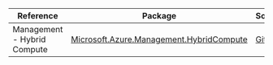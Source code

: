 | Reference | Package | Source |
|---|---|---|
|Management - Hybrid Compute|[Microsoft.Azure.Management.HybridCompute](https://www.nuget.org/packages/Microsoft.Azure.Management.HybridCompute)|[GitHub](https://github.com/Azure/azure-sdk-for-net/blob/main/)|
